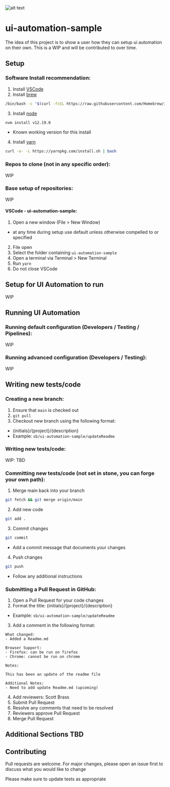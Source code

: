 [logo]: https://avatars.githubusercontent.com/u/38567737?s=60&v=4
![alt text](https://avatars.githubusercontent.com/u/38567737?s=60&v=4)

# ui-automation-sample

The idea of this project is to show a user how they can setup ui automation on their own. This is a WIP and will be contributed to over time.

## Setup

### Software Install recommendation:

1. Install [VSCode](https://code.visualstudio.com/download)
2. Install [brew](https://brew.sh)

```bash
/bin/bash -c "$(curl -fsSL https://raw.githubusercontent.com/Homebrew/install/HEAD/install.sh)"
```
3. Install [node](https://nodejs.org/en/)

```bash
nvm install v12.19.0
```
  * Known working version for this install
4. Install [yarn](https://classic.yarnpkg.com/en/docs/install/#mac-stable)

```bash
curl -o- -L https://yarnpkg.com/install.sh | bash
```

### Repos to clone (not in any specific order):

WIP

### Base setup of repositories:

WIP

#### VSCode - ui-automation-sample:
1. Open a new window (File > New Window)
  * at any time during setup use default unless otherwise compelled to or specified
2. File open
3. Select the folder containing `ui-automation-sample`
4. Open a terminal via Terminal > New Terminal
5. Run `yarn`
6. Do not close VSCode

## Setup for UI Automation to run

WIP

## Running UI Automation

### Running default configuration (Developers / Testing / Pipelines):

WIP

### Running advanced configuration (Developers / Testing):

WIP

## Writing new tests/code

### Creating a new branch:

1. Ensure that `main` is checked out
2. `git pull`
3. Checkout new branch using the following format:
  * {initials}/{project}/{description}
  * Example: `sb/ui-automation-sample/updateReadme`

### Writing new tests/code:

WIP: TBD

### Committing new tests/code (not set in stone, you can forge your own path):

1. Merge main back into your branch

```bash
git fetch && git merge origin/main
```
2. Add new code

```bash
git add .
```
3. Commit changes

```bash
git commit
```
  * Add a commit message that documents your changes

4. Push changes

```bash
git push
```
  * Follow any additional instructions

### Submitting a Pull Request in GitHub:

1. Open a Pull Request for your code changes
2. Format the title: {initials}/{project}/{description}
  * Example: `sb/ui-automation-sample/updateReadme`
3. Add a comment in the following format:

```
What changed:
- Added a Readme.md

Browser Support:
- Firefox: can be run on firefox
- Chrome: cannot be run on chrome

Notes:

This has been an update of the readme file

Additional Notes:
- Need to add update Readme.md (upcoming)
```
4. Add reviewers: Scott Brass
5. Submit Pull Request
6. Resolve any comments that need to be resolved
7. Reviewers approve Pull Request
8. Merge Pull Request

## Additional Sections TBD

## Contributing
Pull requests are welcome. For major changes, please open an issue first to discuss what you would like to change

Please make sure to update tests as appropriate
